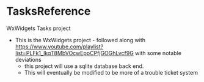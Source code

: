 # TasksReference
WxWidgets Tasks project
- This is the WxWidgets project - followed along with https://www.youtube.com/playlist?list=PLFk1_lkqT8MbVOcwEppCPfjGOGhLvcf9G with some notable deviations
  - this project will use a sqlite database back end.
  - This will eventually be modified to be more of a trouble ticket system 
